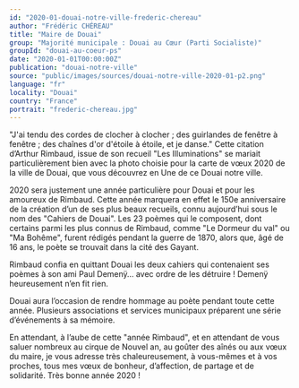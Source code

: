 ```yaml
---
id: "2020-01-douai-notre-ville-frederic-chereau"
author: "Frédéric CHÉREAU"
title: "Maire de Douai"
group: "Majorité municipale : Douai au Cœur (Parti Socialiste)"
groupId: "douai-au-coeur-ps"
date: "2020-01-01T00:00:00Z"
publication: "douai-notre-ville"
source: "public/images/sources/douai-notre-ville-2020-01-p2.png"
language: "fr"
locality: "Douai"
country: "France"
portrait: "frederic-chereau.jpg"
---
```


"J'ai tendu des cordes de clocher à clocher ; des guirlandes de fenêtre à fenêtre ; des chaînes d'or d'étoile à étoile, et je danse." Cette citation d’Arthur Rimbaud, issue de son recueil "Les Illuminations" se mariait particulièrement bien avec la photo choisie pour la carte de vœux 2020 de la ville de Douai, que vous découvrez en Une de ce Douai notre ville.

2020 sera justement une année particulière pour Douai et pour les amoureux de Rimbaud. Cette année marquera en effet le 150e anniversaire de la création d’un de ses plus beaux recueils, connu aujourd’hui sous le nom des "Cahiers de Douai". Les 23 poèmes qui le composent, dont certains parmi les plus connus de Rimbaud, comme "Le Dormeur du val" ou "Ma Bohême", furent rédigés pendant la guerre de 1870, alors que, âgé de 16 ans, le poète se trouvait dans la cité des Gayant.

Rimbaud confia en quittant Douai les deux cahiers qui contenaient ses poèmes à son ami Paul Demenÿ… avec ordre de les détruire ! Demenÿ heureusement n’en fit rien.

Douai aura l’occasion de rendre hommage au poète pendant toute cette année. Plusieurs associations et services municipaux préparent une série d’événements à sa mémoire.

En attendant, à l’aube de cette "année Rimbaud", et en attendant de vous saluer nombreux au cirque de Nouvel an, au goûter des aînés ou aux vœux du maire, je vous adresse très chaleureusement, à vous-mêmes et à vos proches, tous mes vœux de bonheur, d’affection, de partage et de solidarité. Très bonne année 2020 !
